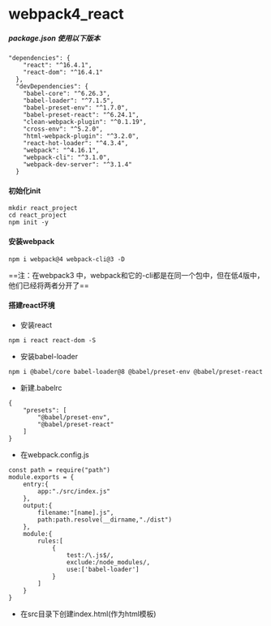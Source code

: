 # webpack4_react

##### package.json 使用以下版本

```
"dependencies": {
    "react": "^16.4.1",
    "react-dom": "^16.4.1"
  },
  "devDependencies": {
    "babel-core": "^6.26.3",
    "babel-loader": "^7.1.5",
    "babel-preset-env": "^1.7.0",
    "babel-preset-react": "^6.24.1",
    "clean-webpack-plugin": "^0.1.19",
    "cross-env": "^5.2.0",
    "html-webpack-plugin": "^3.2.0",
    "react-hot-loader": "^4.3.4",
    "webpack": "^4.16.1",
    "webpack-cli": "^3.1.0",
    "webpack-dev-server": "^3.1.4"
  }
```
#### 初始化init
```
mkdir react_project
cd react_project
npm init -y
```
#### 安装webpack
```
npm i webpack@4 webpack-cli@3 -D
```
==注：在webpack3 中，webpack和它的-cli都是在同一个包中，但在低4版中，他们已经将两者分开了==

#### 搭建react环境
- 安装react
```
npm i react react-dom -S
```
- 安装babel-loader
```
npm i @babel/core babel-loader@8 @babel/preset-env @babel/preset-react
```

- 新建.babelrc
```
{
    "presets": [
        "@babel/preset-env",
        "@babel/preset-react"
    ]
}
```
- 在webpack.config.js
```
const path = require("path")
module.exports = {
    entry:{
        app:"./src/index.js"
    },
    output:{
        filename:"[name].js",
        path:path.resolve(__dirname,"./dist")
    },
    module:{
        rules:[
            {
                test:/\.js$/,
                exclude:/node_modules/,
                use:['babel-loader']
            }
        ]
    }
}
```

- 在src目录下创建index.html(作为html模板)
```
```
